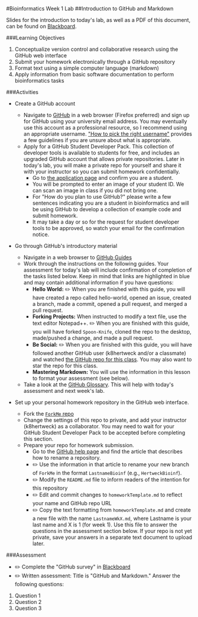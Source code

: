 #Bioinformatics Week 1 Lab
##Introduction to GitHub and Markdown

Slides for the introduction to today's lab, as well as a PDF of this document, can be found on [Blackboard](http://blackboard.uttyler.edu).

###Learning Objectives
1. Conceptualize version control and collaborative research using the GitHub web interface
2. Submit your homework electronically through a GitHub repository
3. Format text using a simple computer language (markdown)
4. Apply information from basic software documentation to perform bioinformatics tasks

###Activities
* Create a GitHub account 
	* Navigate to [GitHub](https://github.com) in a web browser (Firefox preferred) and sign up for GitHub using your university email address. You may eventually use this account as a professional resource, so I recommend using an appropriate username. ["How to pick the right username"](http://www.reputation.com/reputationwatch/articles/how-pick-right-username) provides a few guidelines if you are unsure about what is appropriate.
	* Apply for a GitHub Student Developer Pack. This collection of developer tools is available to students for free, and includes an upgraded GitHub account that allows private repositories. Later in today's lab, you will make a private repo for yourself and share it with your instructor so you can submit homework confidentially.
		* Go to [the application page](https://education.github.com/pack/join) and confirm you are a student. 
		* You will be prompted to enter an image of your student ID. We can scan an image in class if you did not bring one.
		* For "How do you plan to use GitHub?" please write a few sentences indicating you are a student in bioinformatics and will be using GitHub to develop a collection of example code and submit homework.
		* It may take a day or so for the request for student developer tools to be approved, so watch your email for the confirmation notice.

* Go through GitHub's introductory material
	* Navigate in a web browser to [GitHub Guides](https://guides.github.com)
	* Work through the instructions on the following guides. Your assessment for today's lab will include confirmation of completion of the tasks listed below. Keep in mind that links are highlighted in blue and may contain additional information if you have questions:
		* **Hello World:** :pencil2: When you are finished with this guide, you will have created a repo called hello-world, opened an issue, created a branch, made a commit, opened a pull request, and merged a pull request.
		* **Forking Projects:** When instructed to modify a text file, use the text editor Notepad++. :pencil2: When you are finished with this guide, you will have forked `Spoon-Knife`, cloned the repo to the desktop, made/pushed a change, and made a pull request.  
		* **Be Social:** :pencil2: When you are finished with this guide, you will have followed another GitHub user (k8hertweck and/or a classmate) and watched [the GitHub repo for this class](https://github.com/k8hertweck/Bioinformatics). You may also want to star the repo for this class.
		* **Mastering Markdown:** You will use the information in this lesson to format your assessment (see below).
	* Take a look at the [GitHub Glossary](https://help.github.com/articles/github-glossary/). This will help with today's assessment and next week's lab.

* Set up your personal homework repository in the GitHub web interface. 
	* Fork the [`ForkMe` repo](https://github.com/k8hertweck/ForkMe)
	* Change the settings of this repo to private, and add your instructor (k8hertweck) as a collaborator. You may need to wait for your GitHub Student Developer Pack to be accepted before completing this section.
	* Prepare your repo for homework submission.
		* Go to the [GitHub help page](https://help.github.com) and find the article that describes how to rename a repository.
		* :pencil2: Use the information in that article to rename your new branch of `ForkMe` in the format `LastnameBioinf` (e.g., `HertweckBioinf`).
		* :pencil2: Modify the `README.md` file to inform readers of the intention for this repository
		* :pencil2: Edit and commit changes to `homeworkTemplate.md` to reflect your name and GitHub repo URL
		* :pencil2: Copy the text formatting from `homeworkTemplate.md` and create a new file with the name `LastnameWkX.md`, where Lastname is your last name and X is 1 (for week 1). Use this file to answer the questions in the assessment section below. If your repo is not yet private, save your answers in a separate text document to upload later.

###Assessment
* :pencil2: Complete the "GitHub survey" in [Blackboard](http://blackboard.uttyler.edu)
* :pencil2: Written assessment: Title is "GitHub and Markdown." Answer the following questions:

1. Question 1 
2. Question 2
3. Question 3
